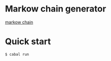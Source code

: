 # Markow chain generator

[markow chain](https://en.wikipedia.org/wiki/Markov_chain)

# Quick start
```console
$ cabal run
```
